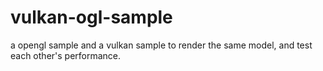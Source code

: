 # vulkan-ogl-sample
a opengl sample and a vulkan sample to render the same model, and test each other's performance.
